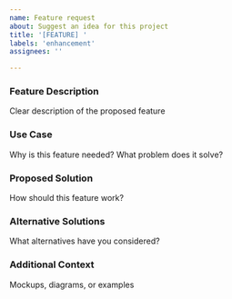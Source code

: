 ```yaml
---
name: Feature request
about: Suggest an idea for this project
title: '[FEATURE] '
labels: 'enhancement'
assignees: ''

---
```


### Feature Description
Clear description of the proposed feature

### Use Case
Why is this feature needed? What problem does it solve?

### Proposed Solution
How should this feature work?

### Alternative Solutions
What alternatives have you considered?

### Additional Context
Mockups, diagrams, or examples
